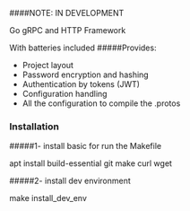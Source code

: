 ####NOTE: IN DEVELOPMENT

Go gRPC and HTTP Framework

With batteries included
#####Provides:
- Project layout
- Password encryption and hashing
- Authentication by tokens (JWT)
- Configuration handling
- All the configuration to compile the .protos


### Installation

#####1- install basic for run the Makefile

apt install build-essential git make curl wget

#####2- install dev environment

make install_dev_env
